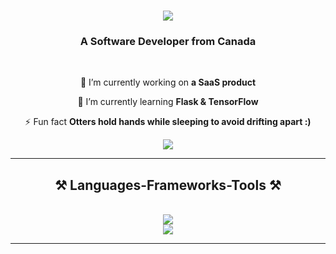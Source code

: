 <h1 align="center">
    <img src="https://readme-typing-svg.herokuapp.com/?font=Righteous&size=35&center=true&vCenter=true&width=500&height=70&duration=4000&lines=Hey+There!+👋;+I'm+Michael+McVicar!;" />
</h1>

<h3 align="center">A Software Developer from Canada</h3>

<br/>

<div align="center">
 
 🔭 I’m currently working on **a SaaS product**
 
 🌱 I’m currently learning **Flask & TensorFlow**

⚡ Fun fact **Otters hold hands while sleeping to avoid drifting apart :)**

 </div>
 
<div align="center"> 
  <a href="https://linkedin.com/in/michael-mcvicar-395136291" target="_blank">
    <img src="https://img.shields.io/badge/LinkedIn-0077B5?style=for-the-badge&logo=linkedin&logoColor=white" target="_blank" />
  </a>
  
</div>

 <hr/>
 
<h2 align="center">⚒️ Languages-Frameworks-Tools ⚒️</h2>
<br/>
<div align="center">
    <img src="https://skillicons.dev/icons?i=html,css,figma,vscode,github,bootstrap,react" />
    <br/>
    <img src="https://skillicons.dev/icons?i=javascript,python,cpp,tensorflow,flask,typescript,nodejs" /><br>
</div>

<hr/>


